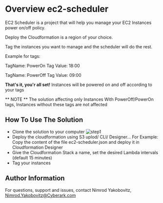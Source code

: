 # Overview ec2-scheduler

EC2 Scheduler is a project that will help you manage your EC2 Instances power on/off policy.

Deploy the Cloudformation is a region of your choice.

Tag the instances you want to manage and the scheduler will do the rest.

Example for tags:

TagName: PowerOn
Tag Value: 18:00

TagName: PowerOff
Tag Value: 09:00

**That's it, you'r all set!** Instances will be powered on and off according to your tags

** NOTE ** The solution affecting only Instances With PowerOff/PowerOn tags, Instances without these tags are not affected

How To Use The Solution
------------------------

* Clone the solution to your computer
![step1](info/cfn1.jpg?raw=true "Step1")
* Deploy the cloudformation using S3 uplod/ CLI/ Designer...
  For Example: Copy the content of the file ec2-scheduler.json and deploy it in Cloudformation Designer
* Give the Cloudformation Stack a name, set the desired Lambda intervals (default 15 minutes)
* Tag your instances


Author Information
------------------
For questions, support and issues, contact Nimrod Yakobovitz, Nimrod.Yakobovitz@Cyberark.com
